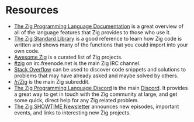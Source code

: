 # Resources

- [The Zig Programming Language Documentation][documentation] is a great overview of all of the language features that Zig provides to those who use it.
- [The Zig Standard Library][std] is a good reference to learn how Zig code is written and shows many of the functions that you could import into your own code.
- [Awesome Zig][awesome-zig] is a curated list of Zig projects.
- [#zig][irc] on irc.freenode.net is the main Zig IRC channel.
- [Stack Overflow][stack-overflow] can be used to discover code snippets and solutions to problems that may have already asked and maybe solved by others.
- [/r/Zig][reddit] is the main Zig subreddit.
- [The Zig Programming Language Discord][discord-zig] is the main [Discord][discord].
  It provides a great way to get in touch with the Zig community at large, and get some quick, direct help for any Zig related problem.
- [The Zig SHOWTIME Newsletter][newsletter] announces new episodes, important events, and links to interesting new Zig projects.

[awesome-zig]: https://github.com/catdevnull/awesome-zig
[discord]: https://discordapp.com
[discord-zig]: https://discord.com/invite/gxsFFjE
[documentation]: https://ziglang.org/documentation/0.12.0/
[irc]: https://webchat.freenode.net/?channels=%23zig
[newsletter]: https://zig.show/
[reddit]: https://www.reddit.com/r/Zig
[stack-overflow]: https://stackoverflow.com/questions/tagged/zig
[std]: https://github.com/ziglang/zig/tree/0.12.0/lib/std
